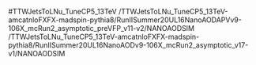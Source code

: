 #TTWJetsToLNu_TuneCP5_13TeV
/TTWJetsToLNu_TuneCP5_13TeV-amcatnloFXFX-madspin-pythia8/RunIISummer20UL16NanoAODAPVv9-106X_mcRun2_asymptotic_preVFP_v11-v2/NANOAODSIM
/TTWJetsToLNu_TuneCP5_13TeV-amcatnloFXFX-madspin-pythia8/RunIISummer20UL16NanoAODv9-106X_mcRun2_asymptotic_v17-v1/NANOAODSIM
